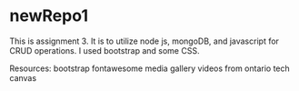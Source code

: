 # newRepo1
This is assignment 3. It is to utilize node js, mongoDB, and javascript for CRUD operations.
I used bootstrap and some CSS.

Resources:
bootstrap
fontawesome
media gallery videos from ontario tech canvas
